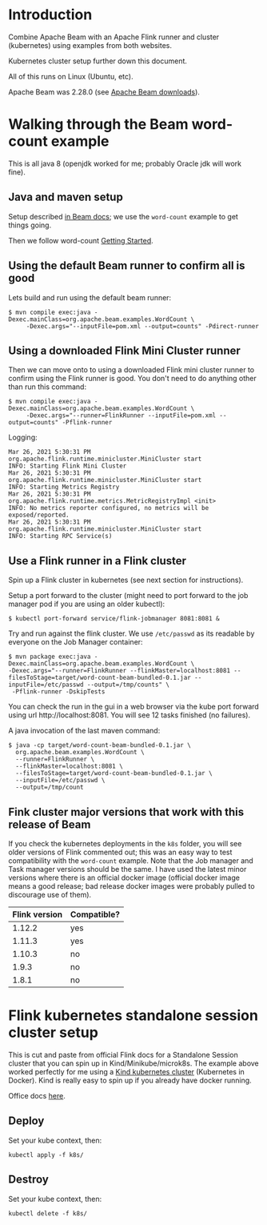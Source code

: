 # Introduction

Combine Apache Beam with an Apache Flink runner and cluster (kubernetes) using examples from both websites. 

Kubernetes cluster setup further down this document.

All of this runs on Linux (Ubuntu, etc).

Apache Beam was 2.28.0 (see [Apache Beam downloads](https://beam.apache.org/get-started/downloads/)).

# Walking through the Beam word-count example

This is all java 8 (openjdk worked for me; probably Oracle jdk will work fine).

## Java and maven setup

Setup described [in Beam docs](https://beam.apache.org/get-started/quickstart-java/); we use the `word-count` example to get things going.

Then we follow word-count [Getting Started](https://beam.apache.org/get-started/wordcount-example/).

## Using the default Beam runner to confirm all is good

Lets build and run using the default beam runner:
```
$ mvn compile exec:java -Dexec.mainClass=org.apache.beam.examples.WordCount \
     -Dexec.args="--inputFile=pom.xml --output=counts" -Pdirect-runner
```

## Using a downloaded Flink Mini Cluster runner

Then we can move onto to using a downloaded Flink mini cluster runner to confirm using the Flink runner is good. You don't need to do anything other than run this command:

```
$ mvn compile exec:java -Dexec.mainClass=org.apache.beam.examples.WordCount \
     -Dexec.args="--runner=FlinkRunner --inputFile=pom.xml --output=counts" -Pflink-runner
```
Logging:
```
Mar 26, 2021 5:30:31 PM org.apache.flink.runtime.minicluster.MiniCluster start
INFO: Starting Flink Mini Cluster
Mar 26, 2021 5:30:31 PM org.apache.flink.runtime.minicluster.MiniCluster start
INFO: Starting Metrics Registry
Mar 26, 2021 5:30:31 PM org.apache.flink.runtime.metrics.MetricRegistryImpl <init>
INFO: No metrics reporter configured, no metrics will be exposed/reported.
Mar 26, 2021 5:30:31 PM org.apache.flink.runtime.minicluster.MiniCluster start
INFO: Starting RPC Service(s)
```

## Use a Flink runner in a Flink cluster

Spin up a Flink cluster in kubernetes (see next section for instructions).

Setup a port forward to the cluster (might need to port forward to the job manager pod if you are using an older kubectl):

```
$ kubectl port-forward service/flink-jobmanager 8081:8081 &
```

Try and run against the flink cluster. We use `/etc/passwd` as its readable by everyone on the Job Manager container: 

```
$ mvn package exec:java -Dexec.mainClass=org.apache.beam.examples.WordCount \
-Dexec.args="--runner=FlinkRunner --flinkMaster=localhost:8081 --filesToStage=target/word-count-beam-bundled-0.1.jar --inputFile=/etc/passwd --output=/tmp/counts" \
 -Pflink-runner -DskipTests
```

You can check the run in the gui in a web browser via the kube port forward using url http://localhost:8081. You will see 12 tasks finished (no failures).

A java invocation of the last maven command:

```
$ java -cp target/word-count-beam-bundled-0.1.jar \
  org.apache.beam.examples.WordCount \
  --runner=FlinkRunner \
  --flinkMaster=localhost:8081 \
  --filesToStage=target/word-count-beam-bundled-0.1.jar \
  --inputFile=/etc/passwd \
  --output=/tmp/count
```

## Fink cluster major versions that work with this release of Beam

If you check the kubernetes deployments in the `k8s` folder, you will see older versions of Flink commented out; this was an easy way to test compatibility with the `word-count` example. Note that the Job manager and Task manager versions should be the same. I have used the latest minor versions where there is an official docker image (official docker image means a good release; bad release docker images were probably pulled to discourage use of them).

| Flink version | Compatible? |
| ------------- | ----------- |
| 1.12.2        | yes         |
| 1.11.3        | yes         |
| 1.10.3        | no          |
| 1.9.3         | no          |
| 1.8.1         | no          |


# Flink kubernetes standalone session cluster setup

This is cut and paste from official Flink docs for a Standalone Session cluster that you can spin up in Kind/Minikube/microk8s. The example above worked perfectly for me using a [Kind kubernetes cluster](https://kind.sigs.k8s.io/docs/user/quick-start/) (Kubernetes in Docker). Kind is really easy to spin up if you already have docker running.

Office docs [here](https://ci.apache.org/projects/flink/flink-docs-release-1.12/deployment/resource-providers/standalone/kubernetes.html#starting-a-kubernetes-cluster-session-mode).

## Deploy 

Set your kube context, then:

```
kubectl apply -f k8s/
```

## Destroy

Set your kube context, then:

```
kubectl delete -f k8s/
```


